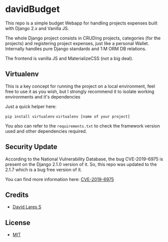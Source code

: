 # davidBudget

This repo is a simple budget Webapp for handling projects expenses built with Django 2.x and Vanilla JS.

The whole Django project consists in  CRUDing projects, categories (for the projects) and registering project expenses, just like a personal Wallet. Internally handles pure Django standards and 1:M ORM DB relations.

The frontend is vanilla JS and MaterializeCSS (not a big deal).

## Virtualenv

This is a key concept for running the project on a local environment, feel free to use it as you wish, but I strongly recommend it to isolate working environments and it's dependencies

Just a quick helper here:

`pip install virtualenv`
`virtualenv [name of your project]`

You also can refer to the `requirements.txt` to check the framework version used and other dependencies required.

## Security Update

According to the National Vulnerability Database, the bug CVE-2019-6975 is present on the Django 2.1.0 version of it.
So, this repo was updated to the 2.1.7 which is a bug free version of it.

You can find more information here: [CVE-2019-6975](https://nvd.nist.gov/vuln/detail/CVE-2019-6975)

## Credits

- [David Lares S](https;//twitter.com/davidlares3)

## License

- [MIT](https://opensource.org/licenses/MIT)
